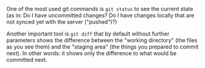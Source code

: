One of the most used git commands is `git status` to see the current state (as in: Do I have uncommitted changes? Do I have changes locally that are not synced yet with the server ("pushed")?)

Another important tool is `git diff` that by default without further parameters shows the difference between the "working directory" (the files as you see them) and the "staging area" (the things you prepared to commit next). In other words: it shows only the difference to what would be committed next.


